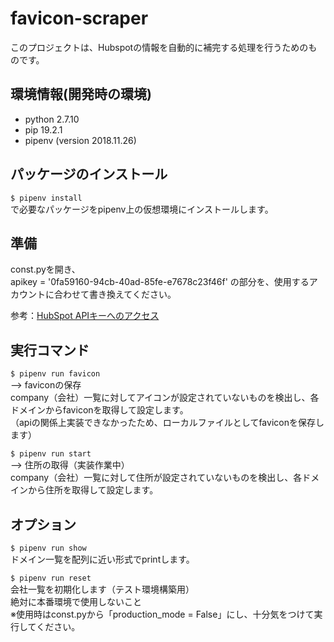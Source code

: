 # favicon-scraper
このプロジェクトは、Hubspotの情報を自動的に補完する処理を行うためのものです。

## 環境情報(開発時の環境)

- python 2.7.10
- pip 19.2.1
- pipenv (version 2018.11.26)

## パッケージのインストール
```$ pipenv install```  
で必要なパッケージをpipenv上の仮想環境にインストールします。

## 準備
const.pyを開き、  
apikey = '0fa59160-94cb-40ad-85fe-e7678c23f46f'
の部分を、使用するアカウントに合わせて書き換えてください。

参考：[HubSpot APIキーへのアクセス](https://knowledge.hubspot.com/jp/articles/kcs_article/integrations/how-do-i-get-my-hubspot-api-key)


## 実行コマンド
```$ pipenv run favicon```  
 --> faviconの保存  
 company（会社）一覧に対してアイコンが設定されていないものを検出し、各ドメインからfaviconを取得して設定します。  
 （apiの関係上実装できなかったため、ローカルファイルとしてfaviconを保存します）

```$ pipenv run start```  
 --> 住所の取得（実装作業中）  
 company（会社）一覧に対して住所が設定されていないものを検出し、各ドメインから住所を取得して設定します。  



## オプション
```$ pipenv run show```  
ドメイン一覧を配列に近い形式でprintします。

```$ pipenv run reset```  
会社一覧を初期化します（テスト環境構築用）  
絶対に本番環境で使用しないこと  
※使用時はconst.pyから「production_mode = False」にし、十分気をつけて実行してください。  
